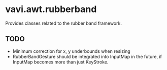 # vavi.awt.rubberband

Provides classes related to the rubber band framework.

## TODO

  * Minimum correction for x, y underbounds when resizing
  * RubberBandGesture should be integrated into InputMap in the future, if InputMap becomes more than just KeyStroke.
